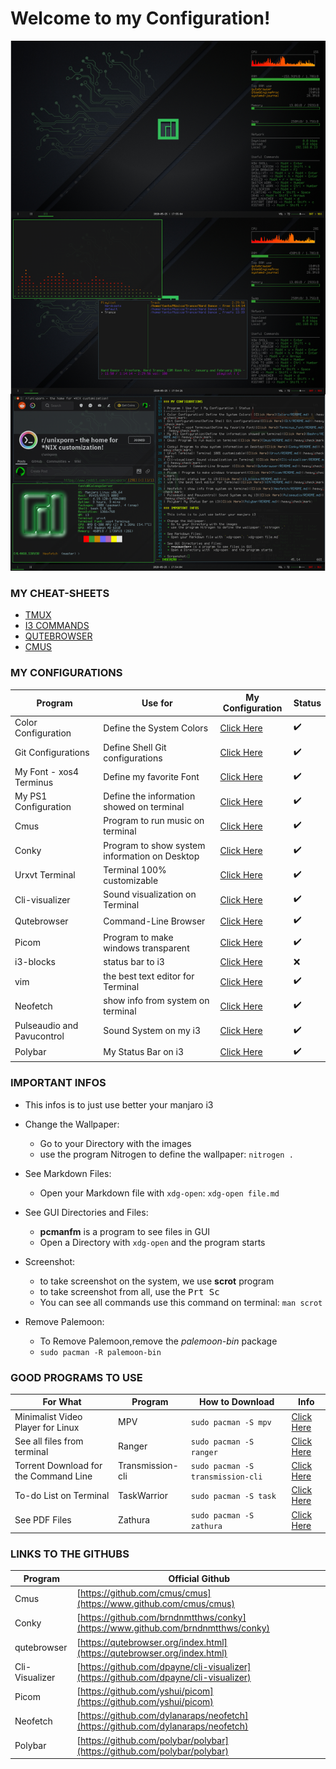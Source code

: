 # Welcome to my Configuration!

<img src="images/unixporn_image.png">

### MY CHEAT-SHEETS

* [TMUX](Cheat-Sheets/TMUX_Commands.txt)
* [I3 COMMANDS](Cheat-Sheets/i3_commands.txt)
* [QUTEBROWSER](Cheat-Sheets/qute_commands.txt)
* [CMUS](Cheat-Sheets/cmus_command.txt)

### MY CONFIGURATIONS

| Program | Use for | My Configuration | Status |
|---|---|---|---|
| Color Configuration| Define the System Colors| [Click Here](Colors/README.md) | :heavy_check_mark:
| Git Configurations|Define Shell Git configurations|[Click Here](Git/README.md)|:heavy_check_mark:
| My Font - xos4 Terminus|Define my favorite Font|[Click Here](Terminus_Font/README.md)| :heavy_check_mark:
| My PS1 Configuration|Define the information showed on terminal|[Click Here](Bashrc/README.md)|:heavy_check_mark:
| Cmus|	Program to run music on terminal|[Click Here](Cmus/README.md)|:heavy_check_mark:
| Conky| Program to show system information on Desktop|[Click Here](Conky/README.md)|:heavy_check_mark:
| Urxvt Terminal| Terminal 100% customizable|[Click Here](Urxvt/README.md)|:heavy_check_mark:
| Cli-visualizer| Sound visualization on Terminal |[Click Here](Cli-visualizer/README.md)|:heavy_check_mark:
| Qutebrowser | Command-Line Browser |[Click Here](Qutebrowser/README.md)|:heavy_check_mark:
| Picom | Program to make windows transparent|[Click Here](Picom/README.md)|:heavy_check_mark:
| i3-blocks| status bar to i3|[Click Here](i3_blocks/README.md)|:x:
| vim | the best text editor for Terminal|[Click Here](VIM/README.md)|:heavy_check_mark:
| Neofetch | show info from system on terminal|[Click Here](Neofetch/README.md)|:heavy_check_mark:
| Pulseaudio and Pavucontrol| Sound System on my i3|[Click Here](Pulseaudio/README.md)|:heavy_check_mark:
| Polybar| My Status Bar on i3|[Click Here](Polybar/README.md)|:heavy_check_mark:

### IMPORTANT INFOS

* This infos is to just use better your manjaro i3

* Change the Wallpaper: 
	* Go to your Directory with the images
	* use the program Nitrogen to define the wallpaper: `nitrogen .`
	
* See Markdown Files:
	* Open your Markdown file with `xdg-open`: `xdg-open file.md`

* See GUI Directories and Files:
	* **pcmanfm** is a program to see files in GUI
	* Open a Directory with `xdg-open` and the program starts

* Screenshot:
	* to take screenshot on the system, we use **scrot** program
	* to take screenshot from all, use the <kbd>Prt Sc</kbd>
	* You can see all commands use this command on terminal: `man scrot`

* Remove Palemoon:
	* To Remove Palemoon,remove the _palemoon-bin_ package
	* `sudo pacman -R palemoon-bin`


### GOOD PROGRAMS TO USE

For What|Program|How to Download|Info
|---|---|---|---|
Minimalist Video Player for Linux|MPV|`sudo pacman -S mpv`|[Click Here](MPV/README.md)
See all files from terminal|Ranger|`sudo pacman -S ranger`|[Click Here](Ranger/README.md)
Torrent Download for the Command Line|Transmission-cli|`sudo pacman -S transmission-cli`|[Click Here](Transmission/README.md)
To-do List on Terminal|TaskWarrior|`sudo pacman -S task`|[Click Here](TaskWarrior/README.md)
See PDF Files|Zathura|`sudo pacman -S zathura`|[Click Here](Zathura/README.md)
### LINKS TO THE GITHUBS

|Program|Official Github
|---|---|
Cmus|[https://github.com/cmus/cmus](https://www.github.com/cmus/cmus)
Conky|[https://github.com/brndnmtthws/conky](https://www.github.com/brndnmtthws/conky)
qutebrowser|[https://qutebrowser.org/index.html](https://qutebrowser.org/index.html)
Cli-Visualizer|[https://github.com/dpayne/cli-visualizer](https://github.com/dpayne/cli-visualizer)
Picom|[https://github.com/yshui/picom](https://github.com/yshui/picom)
Neofetch|[https://github.com/dylanaraps/neofetch](https://github.com/dylanaraps/neofetch)
Polybar|[https://github.com/polybar/polybar](https://github.com/polybar/polybar)

